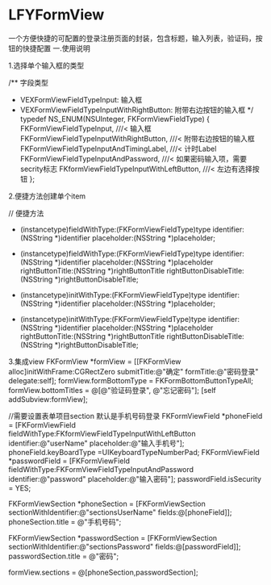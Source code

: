 # LFYFormView
一个方便快捷的可配置的登录注册页面的封装，包含标题，输入列表，验证码，按钮的快捷配置
一.使用说明


1.选择单个输入框的类型

/**
 字段类型
 
 - VEXFormViewFieldTypeInput:                   输入框
 - VEXFormViewFieldTypeInputWithRightButton:    附带右边按钮的输入框
 */
typedef NS_ENUM(NSUInteger, FKFormViewFieldType) {
    FKFormViewFieldTypeInput,                  ///< 输入框
    FKFormViewFieldTypeInputWithRightButton,   ///< 附带右边按钮的输入框
    FKFormViewFieldTypeInputAndTimingLabel,    ///< 计时Label
    FKFormViewFieldTypeInputAndPassword,       ///< 如果密码输入项，需要secrity标志
    FKformViewFieldTypeInputWithLeftButton,    ///< 左边有选择按钮
};

2.便捷方法创建单个item

// 便捷方法
+ (instancetype)fieldWithType:(FKFormViewFieldType)type
                   identifier:(NSString *)identifier
                  placeholder:(NSString *)placeholder;

+ (instancetype)fieldWithType:(FKFormViewFieldType)type
                   identifier:(NSString *)identifier
                  placeholder:(NSString *)placeholder
             rightButtonTitle:(NSString *)rightButtonTitle
      rightButtonDisableTitle:(NSString *)rightButtonDisableTitle;

- (instancetype)initWithType:(FKFormViewFieldType)type
                  identifier:(NSString *)identifier
                 placeholder:(NSString *)placeholder;

- (instancetype)initWithType:(FKFormViewFieldType)type
                  identifier:(NSString *)identifier
                 placeholder:(NSString *)placeholder
            rightButtonTitle:(NSString *)rightButtonTitle
     rightButtonDisableTitle:(NSString *)rightButtonDisableTitle;

3.集成view
   FKFormView *formView = [[FKFormView alloc]initWithFrame:CGRectZero
                                               submitTitle:@"确定"
                                                 formTitle:@"密码登录"
                                                  delegate:self];
   formView.formBottomType = FKFormBottomButtonTypeAll;
   formView.bottomTitles  = @[@"验证码登录",
                              @"忘记密码"];
   [self addSubview:formView];
   
   //需要设置表单项目section 默认是手机号码登录
   FKFormViewField *phoneField = [FKFormViewField fieldWithType:FKformViewFieldTypeInputWithLeftButton
                                                     identifier:@"userName"
                                                    placeholder:@"输入手机号"];
   phoneField.keyBoardType =UIKeyboardTypeNumberPad;
   FKFormViewField *passwordField = [FKFormViewField fieldWithType:FKFormViewFieldTypeInputAndPassword
                                                        identifier:@"password"
                                                       placeholder:@"输入密码"];
   passwordField.isSecurity = YES;
   
   FKFormViewSection *phoneSection = [FKFormViewSection sectionWithIdentifier:@"sectionsUserName" fields:@[phoneField]];
   phoneSection.title = @"手机号码";
   
   FKFormViewSection *passwordSection = [FKFormViewSection sectionWithIdentifier:@"sectionsPassword" fields:@[passwordField]];
   passwordSection.title = @"密码";
   
   formView.sections = @[phoneSection,passwordSection];

